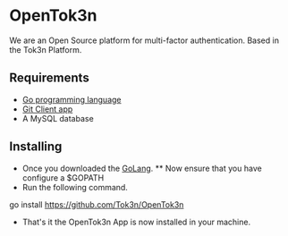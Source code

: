 OpenTok3n
=========

We are an Open Source platform for multi-factor authentication. Based in the Tok3n Platform.

Requirements
-
* [Go programming language][1]
* [Git Client app][2]
* A MySQL database

Installing
-
* Once you downloaded the [GoLang][1].
** Now ensure that you have configure a $GOPATH
* Run the following command.

go install https://github.com/Tok3n/OpenTok3n

* That's it the OpenTok3n App is now installed in your machine.

[1]: http://golang.org/doc/install
[2]: http://git-scm.com/book/en/Getting-Started-Installing-Git